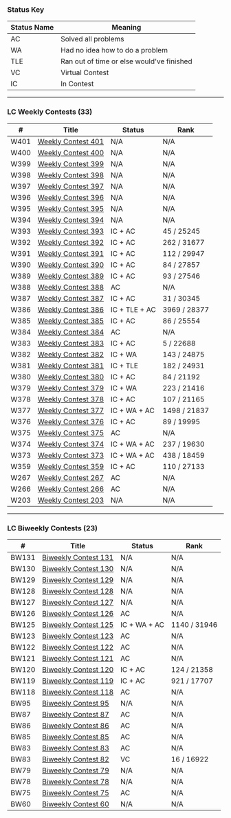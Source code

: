 ### Status Key
| Status Name | Meaning |
| - | - |
| AC | Solved all problems |
| WA | Had no idea how to do a problem |
| TLE | Ran out of time or else would've finished |
| VC | Virtual Contest |
| IC | In Contest |

---

### LC Weekly Contests (33)
| # | Title | Status | Rank |
| - | - | - | - |
| W401 | [Weekly Contest 401](W401/) | N/A | N/A |
| W400 | [Weekly Contest 400](W400/) | N/A | N/A |
| W399 | [Weekly Contest 399](W399/) | N/A | N/A |
| W398 | [Weekly Contest 398](W398/) | N/A | N/A |
| W397 | [Weekly Contest 397](W397/) | N/A | N/A |
| W396 | [Weekly Contest 396](W396/) | N/A | N/A |
| W395 | [Weekly Contest 395](W395/) | N/A | N/A |
| W394 | [Weekly Contest 394](W394/) | N/A | N/A |
| W393 | [Weekly Contest 393](W393/) | IC + AC | 45 / 25245 |
| W392 | [Weekly Contest 392](W392/) | IC + AC | 262 / 31677 |
| W391 | [Weekly Contest 391](W391/) | IC + AC | 112 / 29947 |
| W390 | [Weekly Contest 390](W390/) | IC + AC | 84 / 27857 |
| W389 | [Weekly Contest 389](W389/) | IC + AC | 93 / 27546 |
| W388 | [Weekly Contest 388](W388/) | AC | N/A |
| W387 | [Weekly Contest 387](W387/) | IC + AC | 31 / 30345 |
| W386 | [Weekly Contest 386](W386/) | IC + TLE + AC | 3969 / 28377 |
| W385 | [Weekly Contest 385](W385/) | IC + AC | 86 / 25554 |
| W384 | [Weekly Contest 384](W384/) | AC | N/A |
| W383 | [Weekly Contest 383](W383/) | IC + AC | 5 / 22688 |
| W382 | [Weekly Contest 382](W382/) | IC + WA | 143 / 24875 |
| W381 | [Weekly Contest 381](W381/) | IC + TLE | 182 / 24931 |
| W380 | [Weekly Contest 380](W380/) | IC + AC | 84 / 21192 |
| W379 | [Weekly Contest 379](W379/) | IC + WA | 223 / 21416 |
| W378 | [Weekly Contest 378](W378/) | IC + AC | 107 / 21165 |
| W377 | [Weekly Contest 377](W377/) | IC + WA + AC | 1498 / 21837 |
| W376 | [Weekly Contest 376](W376/) | IC + AC | 89 / 19995 |
| W375 | [Weekly Contest 375](W375/) | AC | N/A |
| W374 | [Weekly Contest 374](W374/) | IC + WA + AC | 237 / 19630 |
| W373 | [Weekly Contest 373](W373/) | IC + WA + AC | 438 / 18459 |
| W359 | [Weekly Contest 359](W359/) | IC + AC | 110 / 27133 |
| W267 | [Weekly Contest 267](W267/) | AC | N/A |
| W266 | [Weekly Contest 266](W266/) | AC | N/A |
| W203 | [Weekly Contest 203](W203/) | N/A | N/A |

---

### LC Biweekly Contests (23)
| # | Title | Status | Rank |
| - | - | - | - |
| BW131 | [Biweekly Contest 131](BW131/) | N/A | N/A |
| BW130 | [Biweekly Contest 130](BW130/) | N/A | N/A |
| BW129 | [Biweekly Contest 129](BW129/) | N/A | N/A |
| BW128 | [Biweekly Contest 128](BW128/) | N/A | N/A |
| BW127 | [Biweekly Contest 127](BW127/) | N/A | N/A |
| BW126 | [Biweekly Contest 126](BW126/) | AC | N/A |
| BW125 | [Biweekly Contest 125](BW125/) | IC + WA + AC | 1140 / 31946 |
| BW123 | [Biweekly Contest 123](BW123/) | AC | N/A |
| BW122 | [Biweekly Contest 122](BW122/) | AC | N/A |
| BW121 | [Biweekly Contest 121](BW121/) | AC | N/A |
| BW120 | [Biweekly Contest 120](BW120/) | IC + AC | 124 / 21358 |
| BW119 | [Biweekly Contest 119](BW119/) | IC + AC | 921 / 17707 |
| BW118 | [Biweekly Contest 118](BW118/) | AC | N/A |
| BW95 | [Biweekly Contest 95](BW95/) | N/A | N/A |
| BW87 | [Biweekly Contest 87](BW87/) | AC | N/A |
| BW86 | [Biweekly Contest 86](BW86/) | AC | N/A |
| BW85 | [Biweekly Contest 85](BW85/) | AC | N/A |
| BW83 | [Biweekly Contest 83](BW83/) | AC | N/A |
| BW83 | [Biweekly Contest 82](BW83/) | VC | 16 / 16922 |
| BW79 | [Biweekly Contest 79](BW79/) | N/A | N/A |
| BW78 | [Biweekly Contest 78](BW78/) | N/A | N/A |
| BW75 | [Biweekly Contest 75](BW75/) | AC | N/A |
| BW60 | [Biweekly Contest 60](BW60/) | N/A | N/A |